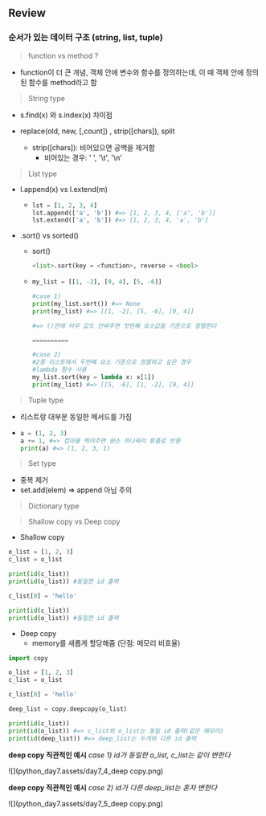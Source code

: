 ## Review

### 순서가 있는 데이터 구조 (string, list, tuple)

> function vs method ?

* function이 더 큰 개념, 객체 안에 변수와 함수를 정의하는데, 이 때 객체 안에 정의된 함수를 method라고 함



> String type

* s.find(x) 와 s.index(x) 차이점

* replace(old, new, [,count]) , strip([chars]), split
  * strip([chars]): 비어있으면 공백을 제거함
    * 비어있는 경우: ' ', '\t', '\n'



> List type

* l.append(x) vs l.extend(m)

  * ```python
    lst = [1, 2, 3, 4]
    lst.append(['a', 'b']) #=> [1, 2, 3, 4, ['a', 'b']]
    lst.extend(['a', 'b']) #=> [1, 2, 3, 4, 'a', 'b']
    ```

* .sort() vs sorted()

  * sort()

    ```python
    <list>.sort(key = <function>, reverse = <bool>
    ```

  * ```python
    my_list = [[1, -2], [9, 4], [5, -6]]
    
    #case 1)
    print(my_list.sort()) #=> None
    print(my_list) #=> [[1, -2], [5, -6], [9, 4]]
    
    #=> ()안에 아무 값도 안써주면 첫번째 요소값을 기준으로 정렬한다
    
    ==========
    
    #case 2)
    #2중 리스트에서 두번째 요소 기준으로 정렬하고 싶은 경우
    #lambda 함수 사용
    my_list.sort(key = lambda x: x[1])
    print(my_list) #=> [[5, -6], [1, -2], [9, 4]]
    ```



> Tuple type

* 리스트랑 대부분 동일한 메서드를 가짐

* ```python
  a = (1, 2, 3)
  a += 1, #=> 컴마를 찍어주면 원소 하나짜리 튜플로 반환
  print(a) #=> (1, 2, 3, 1)
  ```



> Set type

* 중복 제거
* set.add(elem)  => append 아님 주의



> Dictionary type



> Shallow copy vs Deep copy

* Shallow copy

```python
o_list = [1, 2, 3]
c_list = o_list

print(id(c_list))
print(id(o_list)) #동일한 id 출력

c_list[0] = 'hello'

print(id(c_list))
print(id(o_list)) #동일한 id 출력
```

* Deep copy
  * memory를 새롭게 할당해줌 (단점: 메모리 비효율)

```python
import copy

o_list = [1, 2, 3]
c_list = o_list

c_list[0] = 'hello'

deep_list = copy.deepcopy(o_list)

print(id(c_list))
print(id(o_list)) #=> c_list와 o_list는 동일 id 출력(같은 메모리) 
print(id(deep_list)) #=> deep_list는 두개와 다른 id 출력
```

**deep copy 직관적인 예시** *case 1) id가 동일한 o_list, c_list는 같이 변한다* 

![](python_day7.assets/day7_4_deep copy.png)



**deep copy 직관적인 예시** *case 2) id가 다른 deep_list는 혼자 변한다*

![](python_day7.assets/day7_5_deep copy.png)

